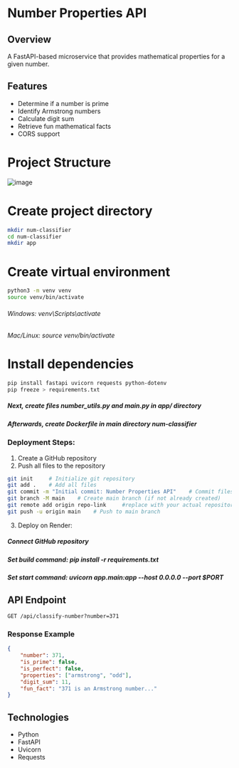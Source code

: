 # Number Properties API

## Overview
A FastAPI-based microservice that provides mathematical properties for a given number.

## Features
- Determine if a number is prime
- Identify Armstrong numbers
- Calculate digit sum
- Retrieve fun mathematical facts
- CORS support

# Project Structure

![image](https://github.com/user-attachments/assets/a87e7733-240b-48ad-b2f0-0d784f8fbe4e)


# Create project directory
```bash
mkdir num-classifier
cd num-classifier
mkdir app
```

# Create virtual environment
```bash
python3 -m venv venv
source venv/bin/activate
```
###### Windows: venv\Scripts\activate
###### Mac/Linux: source venv/bin/activate

# Install dependencies
```bash
pip install fastapi uvicorn requests python-dotenv
pip freeze > requirements.txt
```

##### Next, create files number_utils.py and main.py in app/ directory

##### Afterwards, create Dockerfile in main directory num-classifier


### Deployment Steps:

1. Create a GitHub repository
2. Push all files to the repository
```bash
git init     # Initialize git repository
git add .    # Add all files
git commit -m "Initial commit: Number Properties API"    # Commit files
git branch -M main    # Create main branch (if not already created)
git remote add origin repo-link     #replace with your actual repository URL
git push -u origin main    # Push to main branch
```

3. Deploy on Render:

##### Connect GitHub repository
##### Set build command: pip install -r requirements.txt
##### Set start command: uvicorn app.main:app --host 0.0.0.0 --port $PORT

## API Endpoint
`GET /api/classify-number?number=371`

### Response Example
```json
{
    "number": 371,
    "is_prime": false,
    "is_perfect": false,
    "properties": ["armstrong", "odd"],
    "digit_sum": 11,
    "fun_fact": "371 is an Armstrong number..."
}
```

## Technologies
- Python
- FastAPI
- Uvicorn
- Requests

